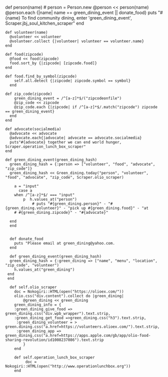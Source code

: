 def person(name)
     # person = Person.new
      @person << person(name)
      @person.each {|name| name == green_dining_event || donate_food}
    puts "#{name} To find community dining, enter 'green_dining_event', Scraper.jbj_soul_kitchen_scraper"
   end

    def volunteer(name)
      @volunteer << volunteer
      @volunteer.collect {|volunteer| volunteer == volunteer.name}
    end

    def food(zipcode)
      @food << food(zipcode)
      food.sort_by {|zipcode| [zipcode.food]}
    end

    def food.find_by_symbol(zipcode)
        self.all.detect {|zipcode| zipcode.symbol == symbol}
      end

    def zip_code(zipcode)
        green_dining_event = /^[a-z]*$/("zipcodeonfile")
        @zip_code << zipcode
        @zip_code.each {|zipcode| if /^[a-z]*$/.match("zipcode") zipcode == green_dining_event}
      end
    end

    def advocate(socialmedia)
      @advocate << advocate
      @advocate.each{|advocate| advocate == advocate.socialmedia}
      puts"#{advocate} together we can end world hunger, Scraper.operation_lunch_box_scraper"
    end

    def green_dining_event(green_dining_hash)
      green_dining_hash = {:person => ["volunteer", "food", "advocate", "zip_code"]}		
      green_dining_hash << Green_dining.today("person", "volunteer", "food", "advocate", "zip_code", Scraper.olio_scraper)       
      	         
        a = "input"
          case a 
        when /^[a-z]*$/ === "input"
            p  h.values_at("person") 	
            	# puts "#{green_dining.person}" - "#{green_dining.volunteer}" - "pick up #{green_dining.food}" - "at
        # #{green_dining.zipcode}" - "#{advocate}"
        
      end
      end


      def donate_food
        puts "Please email at green_dining@yahoo.com.
      end

      def green_dining_event(green_dining_hash)
      green_dining_hash = {:green_dining => ["name", "menu", "location", "zip_code", "volunteer")
        h.values_at("green_dining") 
     end
     end

      def self.olio_scraper
        doc = Nokogiri::HTML(open("https://olioex.com/"))
        olio.css("div.content").collect do |green_dining|
            @green_dining << green_dining
        green_dining_info = {
        :green_dining_give_food => green_dining.css("div.wpb_wrapper").text.strip,
        :green_dining_get_food =>green_dining.css("h3").text.strip,
         :green_dining_volunteer = > green.dining.css("a.href=https://volunteers.olioex.com/").text.strip,
         :green_dining_app => green_dining.css("a.href=https://apps.apple.com/gb/app/olio-food-sharing-revolution/id1008237086").text.strip
            }
        end
    
        def self.operation_lunch_box_scraper
             doc = Nokogiri::HTML(open("http://www.operationlunchbox.org"))
        end
